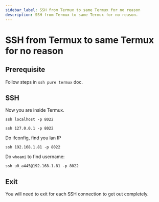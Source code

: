 ```yaml
---
sidebar_label: SSH from Termux to same Termux for no reason
description: SSH from Termux to same Termux for no reason.
---
```


# SSH from Termux to same Termux for no reason

## Prerequisite

Follow steps in `ssh pure termux` doc.

## SSH

Now you are inside Termux.

```
ssh localhost -p 8022
```

```
ssh 127.0.0.1 -p 8022
```

Do ifconfig, find you lan IP

```
ssh 192.168.1.81 -p 8022
```

Do `whoami` to find username:

```
ssh u0_a445@192.168.1.81 -p 8022
```

## Exit

You will need to exit for each SSH connection to get out completely.
